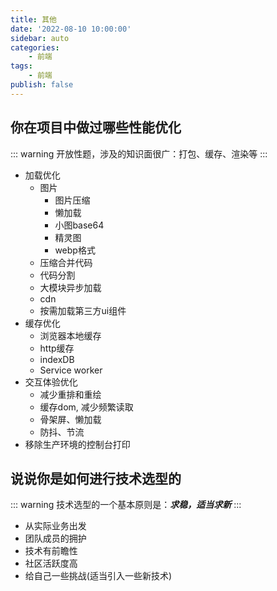 ```yaml
---
title: 其他
date: '2022-08-10 10:00:00'
sidebar: auto
categories:
    - 前端
tags:
    - 前端
publish: false
---
```


## 你在项目中做过哪些性能优化
::: warning
开放性题，涉及的知识面很广：打包、缓存、渲染等
:::
+ 加载优化
    - 图片
        + 图片压缩
        + 懒加载
        + 小图base64
        + 精灵图
        + webp格式
    - 压缩合并代码
    - 代码分割
    - 大模块异步加载
    - cdn
    - 按需加载第三方ui组件
+ 缓存优化
    - 浏览器本地缓存
    - http缓存
    - indexDB
    - Service worker
+ 交互体验优化
    - 减少重排和重绘
    - 缓存dom, 减少频繁读取
    - 骨架屏、懒加载
    - 防抖、节流
+ 移除生产环境的控制台打印

## 说说你是如何进行技术选型的
::: warning
技术选型的一个基本原则是：***求稳，适当求新***
:::
+ 从实际业务出发
+ 团队成员的拥护
+ 技术有前瞻性
+ 社区活跃度高
+ 给自己一些挑战(适当引入一些新技术)

